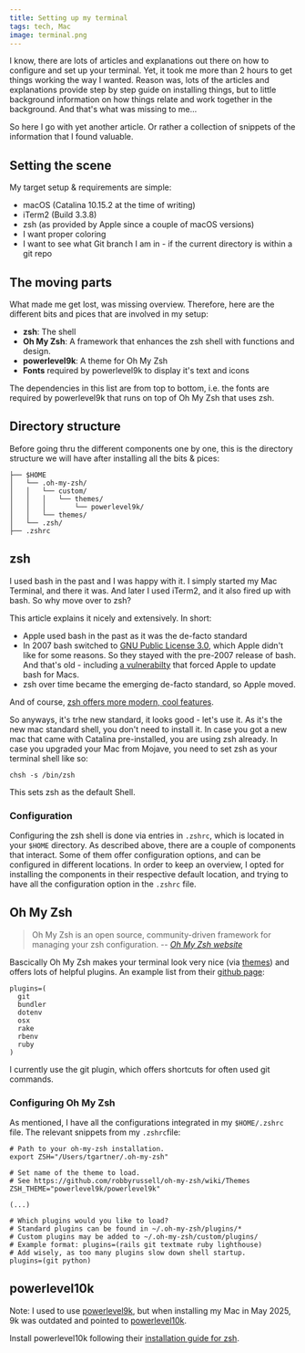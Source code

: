 ```yaml
---
title: Setting up my terminal
tags: tech, Mac
image: terminal.png
---
```


I know, there are lots of articles and explanations out there on how to configure and set up your terminal. Yet, it took me more than 2 hours to get things working the way I wanted. Reason was, lots of the articles and explanations provide step by step guide on installing things, but to little background information on how things relate and work together in the background. And that's what was missing to me...

So here I go with yet another article. Or rather a collection of snippets of the information that I found valuable.

## Setting the scene

My target setup & requirements are simple:

- macOS (Catalina 10.15.2 at the time of writing)
- iTerm2 (Build 3.3.8)
- zsh (as provided by Apple since a couple of macOS versions)
- I want proper coloring
- I want to see what Git branch I am in - if the current directory is within a git repo

## The moving parts

What made me get lost, was missing overview. Therefore, here are the different bits and pices that are involved in my setup:

- **zsh**: The shell
- **Oh My Zsh**: A framework that enhances the zsh shell with functions and design.
- **powerlevel9k**: A theme for Oh My Zsh
- **Fonts** required by powerlevel9k to display it's text and icons

The dependencies in this list are from top to bottom, i.e. the fonts are required by powerlevel9k that runs on top of Oh My Zsh that uses zsh.

## Directory structure

Before going thru the different components one by one, this is the directory structure we will have after installing all the bits & pices:

```
├── $HOME
│   └── .oh-my-zsh/
│   │   └── custom/
│   │   │   └── themes/
│   │   │       └── powerlevel9k/
│   │   └── themes/
│   └── .zsh/
├── .zshrc
```

## zsh

I used bash in the past and I was happy with it. I simply started my Mac Terminal, and there it was. And later I used iTerm2, and it also fired up with bash. So why move over to zsh?

This article explains it nicely and extensively. In short:

- Apple used bash in the past as it was the de-facto standard
- In 2007 bash switched to [GNU Public License 3.0](https://www.gnu.org/licenses/gpl-3.0.en.html), which Apple didn't like for some reasons. So they stayed with the pre-2007 release of bash. And that's old - including [a vulnerabilty](<https://www.wikiwand.com/en/Shellshock_(software_bug)>) that forced Apple to update bash for Macs.
- zsh over time became the emerging de-facto standard, so Apple moved.

And of course, [zsh offers more modern, cool features](https://www.howtogeek.com/362409/what-is-zsh-and-why-should-you-use-it-instead-of-bash/).

So anyways, it's trhe new standard, it looks good - let's use it. As it's the new mac standard shell, you don't need to install it. In case you got a new mac that came with Catalina pre-installed, you are using zsh already. In case you upgraded your Mac from Mojave, you need to set zsh as your terminal shell like so:

```shell
chsh -s /bin/zsh
```

This sets zsh as the default Shell.

### Configuration

Configuring the zsh shell is done via entries in `.zshrc`, which is located in your `$HOME` directory. As described above, there are a couple of components that interact. Some of them offer configuration options, and can be configured in different locations. In order to keep an overview, I opted for installing the components in their respective default location, and trying to have all the configuration option in the `.zshrc` file.

## Oh My Zsh

> Oh My Zsh is an open source, community-driven framework for managing your zsh configuration.
> -- <cite>[Oh My Zsh website](https://ohmyz.sh/)</cite>

Bascically Oh My Zsh makes your terminal look very nice (via [themes](https://github.com/ohmyzsh/ohmyzsh/wiki/Themes)) and offers lots of helpful plugins. An example list from their [github page](https://github.com/ohmyzsh/ohmyzsh):

```
plugins=(
  git
  bundler
  dotenv
  osx
  rake
  rbenv
  ruby
)
```

I currently use the git plugin, which offers shortcuts for often used git commands.

### Configuring Oh My Zsh

As mentioned, I have all the configurations integrated in my `$HOME/.zshrc` file. The relevant snippets from my `.zshrc`file:

```shell
# Path to your oh-my-zsh installation.
export ZSH="/Users/tgartner/.oh-my-zsh"

# Set name of the theme to load.
# See https://github.com/robbyrussell/oh-my-zsh/wiki/Themes
ZSH_THEME="powerlevel9k/powerlevel9k"

(...)

# Which plugins would you like to load?
# Standard plugins can be found in ~/.oh-my-zsh/plugins/*
# Custom plugins may be added to ~/.oh-my-zsh/custom/plugins/
# Example format: plugins=(rails git textmate ruby lighthouse)
# Add wisely, as too many plugins slow down shell startup.
plugins=(git python)
```

## powerlevel10k 

Note: I used to use [powerlevel9k](https://github.com/Powerlevel9k/powerlevel9k), but when installing my Mac in May 2025, 9k was outdated and pointed to [powerlevel10k](https://github.com/romkatv/powerlevel10k).

Install powerlevel10k following their [installation guide for zsh](https://github.com/romkatv/powerlevel10k?tab=readme-ov-file#oh-my-zsh).